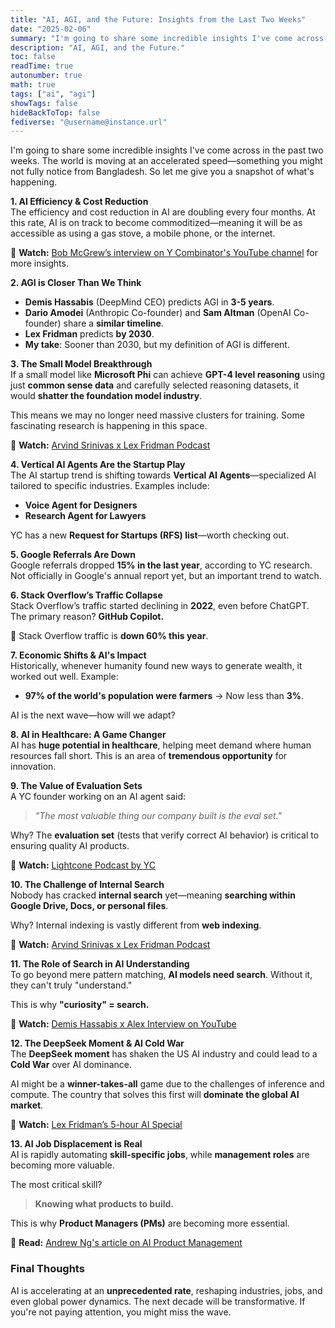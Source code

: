 ```yaml
---
title: "AI, AGI, and the Future: Insights from the Last Two Weeks"
date: "2025-02-06"
summary: "I'm going to share some incredible insights I've come across in the past two weeks."
description: "AI, AGI, and the Future."
toc: false
readTime: true
autonumber: true
math: true
tags: ["ai", "agi"]
showTags: false
hideBackToTop: false
fediverse: "@username@instance.url"
---
```




  

I'm going to share some incredible insights I've come across in the past two weeks. The world is moving at an accelerated speed—something you might not fully notice from Bangladesh. So let me give you a snapshot of what's happening.  

 **1. AI Efficiency & Cost Reduction**  
The efficiency and cost reduction in AI are doubling every four months. At this rate, AI is on track to become commoditized—meaning it will be as accessible as using a gas stove, a mobile phone, or the internet.  

🔗 **Watch:** [Bob McGrew’s interview on Y Combinator's YouTube channel](https://www.youtube.com/c/YCombinator) for more insights.  

 **2. AGI is Closer Than We Think**  
- **Demis Hassabis** (DeepMind CEO) predicts AGI in **3-5 years**.  
- **Dario Amodei** (Anthropic Co-founder) and **Sam Altman** (OpenAI Co-founder) share a **similar timeline**.  
- **Lex Fridman** predicts **by 2030**.  
- **My take**: Sooner than 2030, but my definition of AGI is different.  

 **3. The Small Model Breakthrough**  
If a small model like **Microsoft Phi** can achieve **GPT-4 level reasoning** using just **common sense data** and carefully selected reasoning datasets, it would **shatter the foundation model industry**.  

This means we may no longer need massive clusters for training. Some fascinating research is happening in this space.  

🔗 **Watch:** [Arvind Srinivas x Lex Fridman Podcast](https://lexfridman.com/podcast/)  

 **4. Vertical AI Agents Are the Startup Play**  
The AI startup trend is shifting towards **Vertical AI Agents**—specialized AI tailored to specific industries. Examples include:  
- **Voice Agent for Designers**  
- **Research Agent for Lawyers**  

YC has a new **Request for Startups (RFS) list**—worth checking out.  

 **5. Google Referrals Are Down**  
Google referrals dropped **15% in the last year**, according to YC research. Not officially in Google's annual report yet, but an important trend to watch.  

**6. Stack Overflow’s Traffic Collapse**  
Stack Overflow’s traffic started declining in **2022**, even before ChatGPT. The primary reason? **GitHub Copilot.**  

🚨 Stack Overflow traffic is **down 60% this year**.  

 **7. Economic Shifts & AI's Impact**  
Historically, whenever humanity found new ways to generate wealth, it worked out well. Example:  
- **97% of the world's population were farmers** → Now less than **3%**.  

AI is the next wave—how will we adapt?  

**8. AI in Healthcare: A Game Changer**  
AI has **huge potential in healthcare**, helping meet demand where human resources fall short. This is an area of **tremendous opportunity** for innovation.  

 **9. The Value of Evaluation Sets**  
A YC founder working on an AI agent said:  
> *"The most valuable thing our company built is the eval set."*  

Why? The **evaluation set** (tests that verify correct AI behavior) is critical to ensuring quality AI products.  

🔗 **Watch:** [Lightcone Podcast by YC](https://www.ycombinator.com/library)  

 **10. The Challenge of Internal Search**  
Nobody has cracked **internal search** yet—meaning **searching within Google Drive, Docs, or personal files**.  

Why? Internal indexing is vastly different from **web indexing**.  

🔗 **Watch:** [Arvind Srinivas x Lex Fridman Podcast](https://lexfridman.com/podcast/)  

 **11. The Role of Search in AI Understanding**  
To go beyond mere pattern matching, **AI models need search**. Without it, they can't truly "understand."  

This is why **"curiosity" = search.**  

🔗 **Watch:** [Demis Hassabis x Alex Interview on YouTube](https://www.youtube.com)  

 **12. The DeepSeek Moment & AI Cold War**  
The **DeepSeek moment** has shaken the US AI industry and could lead to a **Cold War** over AI dominance.  

AI might be a **winner-takes-all** game due to the challenges of inference and compute. The country that solves this first will **dominate the global AI market**.  

🔗 **Watch:** [Lex Fridman’s 5-hour AI Special](https://lexfridman.com/podcast/)  

 **13. AI Job Displacement is Real**  
AI is rapidly automating **skill-specific jobs**, while **management roles** are becoming more valuable.  

The most critical skill?  
> **Knowing what products to build.**  

This is why **Product Managers (PMs)** are becoming more essential.  

🔗 **Read:** [Andrew Ng's article on AI Product Management](https://www.andrewng.org)  


### **Final Thoughts**  
AI is accelerating at an **unprecedented rate**, reshaping industries, jobs, and even global power dynamics. The next decade will be transformative. If you're not paying attention, you might miss the wave.  

